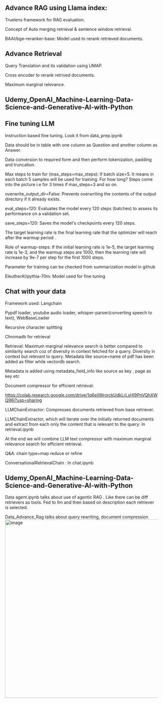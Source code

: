 ## Advance RAG using Llama index:

Truelens framework for RAG evaluation.

Concept of Auto merging retrieval & sentence window retrieval.

BAAI/bge-reranker-base: Model used to rerank retrieved documents.

## Advance Retrieval

Query Translation and its validation using UMAP.

Cross encoder to rerank retrived documents.

Maximum marginal relevance.

## Udemy_OpenAI_Machine-Learning-Data-Science-and-Generative-AI-with-Python


## Fine tuning LLM

Instruction based fine tuning. Look it from data_prep.ipynb

Data should be in table with one column as Question and another column as Answer.

Data conversion to required form and then perform tokenization, padding and truncation.

Max steps to train for (max_steps=max_steps): If batch size=5. It means in each batch 5 samples will be used for
training. For how long? Steps come into the picture i.e for 3 times if max_steps=3 and so on.

overwrite_output_dir=False: Prevents overwriting the contents of the output directory if it already exists.

eval_steps=120: Evaluates the model every 120 steps (batches) to assess its performance on a validation set.

save_steps=120: Saves the model's checkpoints every 120 steps.

The target learning rate is the final learning rate that the optimizer will reach after the warmup period .

Role of warmup-steps: If the initial learning rate is 1e-5, the target learning rate is 1e-3, and the warmup steps are 1000, then the learning rate will increase by 9e-7 per step for the first 1000 steps.

Parameter for training can be checked from summarization model in github

EleutherAI/pythia-70m: Model used for fine tuning

## Chat with your data

Framework used: Langchain

Pypdf loader, youtube audio loader, whisper-parser(converting speech to text), WebBaseLoader

Recursive character splitting

Chromadb for retrieval

Retrieval: Maximum marginal relevance search is better compared to similarity search coz of diversity in context fetched for a query. Diversity in context but relevant to query.  Metadata like source=name of pdf has been added as filter while vectordb search.

Metadata is added using metadata_field_info like source as key , page as key  etc

Document compressor for efficient retrieval: 

https://colab.research.google.com/drive/1q6ejIWrorckUdkLrLsHl9PnVQhXWQ96i?usp=sharing

 LLMChainExtractor: Compresses documents retrieved from base retriever.

LLMChainExtractor, which will iterate over the initially returned documents and extract from each only the content that is relevant to the query: In retrieval.ipynb

At the end we will combine LLM text compressor with maximum marginal relevance search for efficient retrieval.

Q&A: chain type=map reduce or refine

ConversationalRetrievalChain : In chat.ipynb


## Udemy_OpenAI_Machine-Learning-Data-Science-and-Generative-AI-with-Python 

Data agent.ipynb talks about use of agentic RAG . Like there can be diff retrievers as tools. Fed to llm and then based on description each retriever is selected.

Data_Advance_Rag talks about query rewriting, document compression 
<img width="587" alt="image" src="https://github.com/user-attachments/assets/eeed523b-40fa-46fd-87a9-a655d49dc240">





